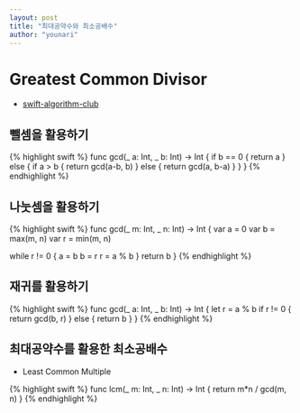 ```yaml
---
layout: post
title: "최대공약수와 최소공배수"
author: "younari"
---
```


# Greatest Common Divisor
- [swift-algorithm-club](https://github.com/raywenderlich/swift-algorithm-club/tree/master/GCD)


## 뺄셈을 활용하기

{% highlight swift %}
func gcd(_ a: Int, _ b: Int) -> Int {
    if b == 0 {
        return a
    } else {
        if a > b {
            return gcd(a-b, b)
        } else {
            return gcd(a, b-a)
        }
    }
}
{% endhighlight %}


## 나눗셈을 활용하기

{% highlight swift %}
func gcd(_ m: Int, _ n: Int) -> Int {
  var a = 0
  var b = max(m, n)
  var r = min(m, n)

  while r != 0 {
    a = b
    b = r
    r = a % b
  }
  return b
}
{% endhighlight %}

## 재귀를 활용하기

{% highlight swift %}
func gcd(_ a: Int, _ b: Int) -> Int {
  let r = a % b
  if r != 0 {
    return gcd(b, r)
  } else {
    return b
  }
}
{% endhighlight %}


## 최대공약수를 활용한 최소공배수
- Least Common Multiple

{% highlight swift %}
func lcm(_ m: Int, _ n: Int) -> Int {
  return m*n / gcd(m, n)
}
{% endhighlight %}
